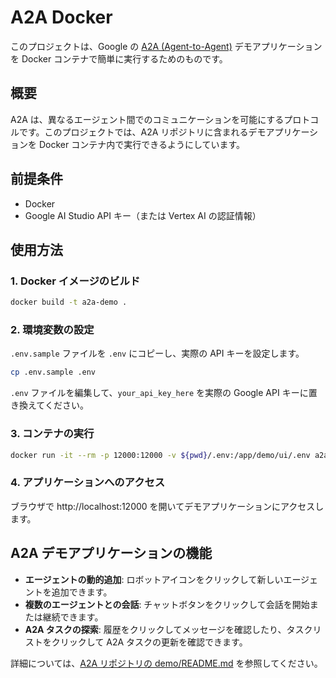 # A2A Docker

このプロジェクトは、Google の [A2A (Agent-to-Agent)](https://github.com/google/A2A) デモアプリケーションを Docker コンテナで簡単に実行するためのものです。

## 概要

A2A は、異なるエージェント間でのコミュニケーションを可能にするプロトコルです。このプロジェクトでは、A2A リポジトリに含まれるデモアプリケーションを Docker コンテナ内で実行できるようにしています。

## 前提条件

- Docker
- Google AI Studio API キー（または Vertex AI の認証情報）

## 使用方法

### 1. Docker イメージのビルド

```bash
docker build -t a2a-demo .
```

### 2. 環境変数の設定

`.env.sample` ファイルを `.env` にコピーし、実際の API キーを設定します。

```bash
cp .env.sample .env
```

`.env` ファイルを編集して、`your_api_key_here` を実際の Google API キーに置き換えてください。

### 3. コンテナの実行

```bash
docker run -it --rm -p 12000:12000 -v ${pwd}/.env:/app/demo/ui/.env a2a-demo
```

### 4. アプリケーションへのアクセス

ブラウザで http://localhost:12000 を開いてデモアプリケーションにアクセスします。

## A2A デモアプリケーションの機能

- **エージェントの動的追加**: ロボットアイコンをクリックして新しいエージェントを追加できます。
- **複数のエージェントとの会話**: チャットボタンをクリックして会話を開始または継続できます。
- **A2A タスクの探索**: 履歴をクリックしてメッセージを確認したり、タスクリストをクリックして A2A タスクの更新を確認できます。

詳細については、[A2A リポジトリの demo/README.md](https://github.com/google/A2A/blob/main/demo/README.md) を参照してください。
